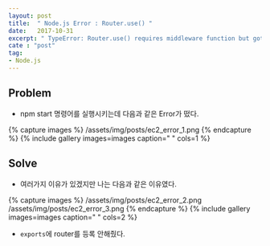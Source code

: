 ```yaml
---
layout: post
title:  " Node.js Error : Router.use() "
date:   2017-10-31
excerpt: " TypeError: Router.use() requires middleware function but got a Object "
cate : "post"
tag:
- Node.js
---
```


## Problem

* npm start 명령어를 실행시키는데 다음과 같은 Error가 떴다. 

{% capture images %}
	/assets/img/posts/ec2_error_1.png
{% endcapture %}
{% include gallery images=images caption=" " cols=1 %}

## Solve

* 여러가지 이유가 있겠지만 나는 다음과 같은 이유였다.

{% capture images %}
	/assets/img/posts/ec2_error_2.png
	/assets/img/posts/ec2_error_3.png
{% endcapture %}
{% include gallery images=images caption=" " cols=2 %}

* `exports`에 router를 등록 안해줬다.
